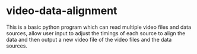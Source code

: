 # video-data-alignment

This is a basic python program which can read multiple video files and data sources, allow user input to adjust the timings of each source to align the data and then output a new video file of the video files and the data sources.
